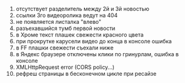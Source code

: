 1. отсутствует разделитель между 2й и 3й новостью
2. ссылки 3го видеоролика ведут на 404
3. не появляется листалка "влево"
4. разъехавшийся тумб первой новости
5. в Хроме текст плашек свежести красного цвета
6. при прокрутке карусели видео до конца в консоле ошибка
7. в FF плашки свежести съехали ниже
8. в Яндекс браузере отключены клики по гринурлам, ошибка в консоле
9. XMLHttpRequest error (CORS policy...)
10. рефреш страницы в бесконечном цикле при ресайзе
